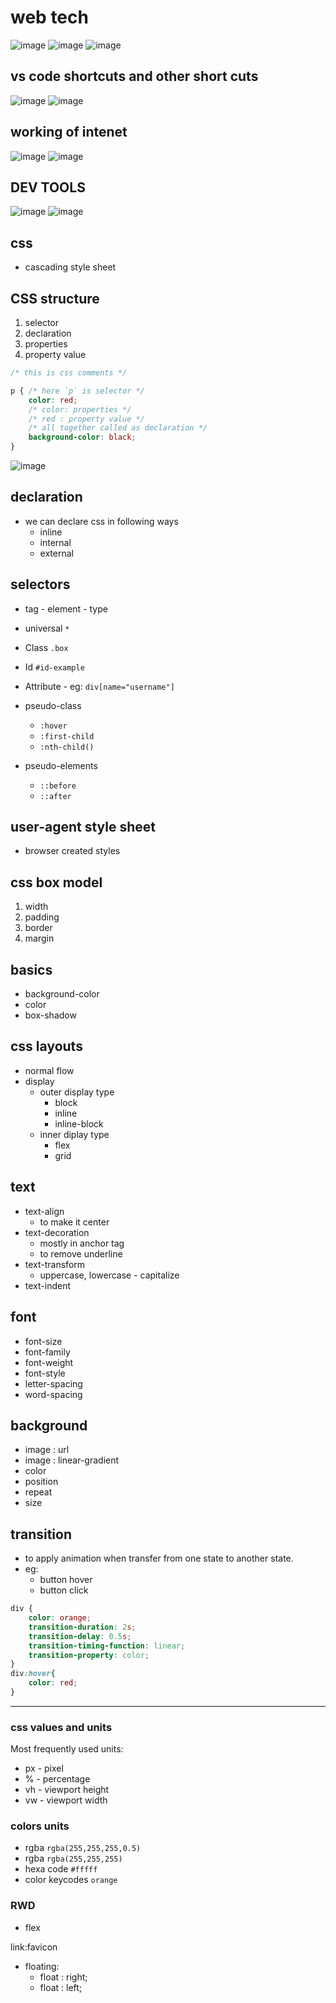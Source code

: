 # web tech

![image](https://github.com/user-attachments/assets/374e7e9e-2f11-4e80-9726-bcfb52841ab2)
![image](https://github.com/user-attachments/assets/3b90b256-7161-4578-be1c-6346dfafb28d)
![image](https://github.com/user-attachments/assets/1ecb1545-0c12-4994-b74b-6873d19a3584)

## vs code shortcuts and other short cuts

![image](https://github.com/user-attachments/assets/4f53a7ac-017e-419b-92c2-369919961af2)
![image](https://github.com/user-attachments/assets/8ced5047-8719-4197-b581-d3aa71cd12d4)

## working of intenet

![image](https://github.com/user-attachments/assets/6d82a253-fecf-4832-9ae1-4ca71971a176)
![image](https://github.com/user-attachments/assets/641e2dfa-7197-4c70-9c24-d34b0c670cd4)

## DEV TOOLS

![image](https://github.com/user-attachments/assets/2ccf6a00-985f-4681-8b7b-b336591b064e)
![image](https://github.com/user-attachments/assets/8e1fbdf0-7cd4-42b0-9bb3-72b72aea3f1c)


## css

- cascading style sheet

## CSS structure

 1. selector
 2. declaration
 3. properties
 4. property value

```css
/* this is css comments */

p { /* here `p` is selector */
    color: red;
    /* color: properties */
    /* red : property value */
    /* all together called as declaration */
    background-color: black;
}
```

![image](https://github.com/user-attachments/assets/a93a71d5-5540-46da-b888-4911e55f7ced)


## declaration

- we can declare css in following ways
  - inline
  - internal
  - external

## selectors

- tag - element - type
- universal `*`
- Class      `.box`
- Id   `#id-example`
- Attribute - eg: `div[name="username"]`

- pseudo-class
  - `:hover`
  - `:first-child`
  - `:nth-child()`

- pseudo-elements
  - `::before`
  - `::after`

## user-agent style sheet

- browser created styles

## css box model

1. width
2. padding
3. border
4. margin

## basics

- background-color
- color
- box-shadow

## css layouts

- normal flow
- display
  - outer display type
    - block
    - inline
    - inline-block
  - inner diplay type
    - flex
    - grid

## text

- text-align
  - to make it center
- text-decoration
  - mostly in anchor tag
  - to remove underline
- text-transform
  - uppercase, lowercase - capitalize
- text-indent

## font

- font-size
- font-family
- font-weight
- font-style
- letter-spacing
- word-spacing

## background

- image : url
- image : linear-gradient
- color
- position
- repeat
- size

## transition

- to apply animation when transfer from one state to another state.
- eg:
  - button hover
  - button click

```css
div {
    color: orange;
    transition-duration: 2s;
    transition-delay: 0.5s;
    transition-timing-function: linear;
    transition-property: color;
}
div:hover{
    color: red;
}
```

---

### css values and units

Most frequently used units:

- px - pixel
- % - percentage
- vh - viewport height
- vw  - viewport width


### colors units

- rgba `rgba(255,255,255,0.5)`
- rgba `rgba(255,255,255)`
- hexa code `#fffff`
- color keycodes `orange`

### RWD

- flex

link:favicon

- floating:
  - float : right;
  - float : left;
